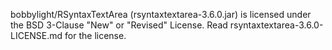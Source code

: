 bobbylight/RSyntaxTextArea (rsyntaxtextarea-3.6.0.jar) is licensed under the BSD 3-Clause "New" or "Revised" License. Read rsyntaxtextarea-3.6.0-LICENSE.md for the license.
